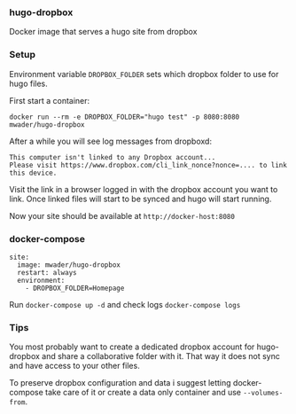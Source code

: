 ### hugo-dropbox

Docker image that serves a hugo site from dropbox

### Setup

Environment variable `DROPBOX_FOLDER` sets which dropbox folder to use for
hugo files.

First start a container:
```
docker run --rm -e DROPBOX_FOLDER="hugo test" -p 8080:8080 mwader/hugo-dropbox
```
After a while you will see log messages from dropboxd:  
 ```
This computer isn't linked to any Dropbox account...
Please visit https://www.dropbox.com/cli_link_nonce?nonce=.... to link this device.
 ```
Visit the link in a browser logged in with the dropbox account you want to
link. Once linked files will start to be synced and hugo will start running.

Now your site should be available at `http://docker-host:8080`

### docker-compose

```
site:
  image: mwader/hugo-dropbox
  restart: always
  environment:
    - DROPBOX_FOLDER=Homepage
```

Run `docker-compose up -d` and check logs `docker-compose logs`

### Tips

You most probably want to create a dedicated dropbox account for hugo-dropbox
and share a collaborative folder with it. That way it does not sync and have
access to your other files.

To preserve dropbox configuration and data i suggest letting docker-compose
take care of it or create a data only container and use `--volumes-from`.
